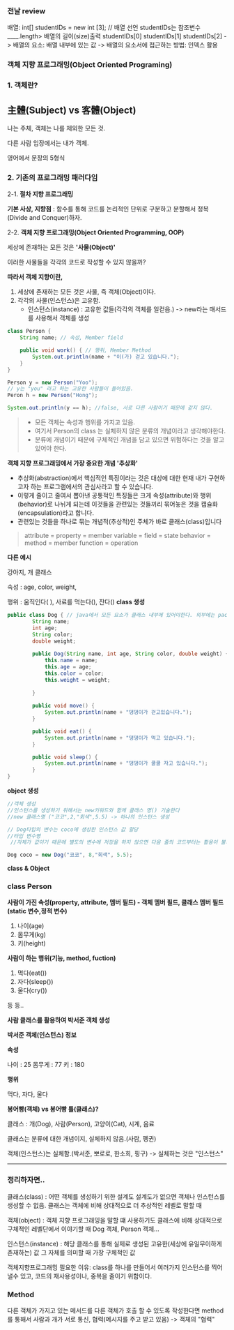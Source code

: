 ### 전날 review

배열: 
int[] studentIDs = new int [3]; // 배열 선언 studentIDs는 참조변수
____.length> 배열의 길이(size)출력
studentIDs[0]
studentIDs[1]
studentIDs[2]
-> 배열의 요소: 배열 내부에 있는 값
-> 배열의 요소서에 접근하는 방법: 인덱스 활용

### 객체 지향 프로그래밍(Object Oriented Programing)

### 1. 객체란?

## 主體(Subject) vs **客體(Object)**

나는 주체, 객체는 나를 제외한 모든 것.

다른 사람 입장에서는 내가 객체.

영어에서 문장의 5형식

### 2. 기존의 프로그래밍 패러다임

2-1. **절차 지향 프로그래밍**

**기본 사상, 지향점** : 함수를 통해 코드를 논리적인 단위로 구분하고 분할해서 정복(Divide and Conquer)하자.

2-2. **객체 지향 프로그래밍(Object Oriented Programming, OOP)**

세상에 존재하는 모든 것은 **'사물(Object)'**

이러한 사물들을 각각의 코드로 작성할 수 있지 않을까?


**따라서 객체 지향이란,**

1. 세상에 존재하는 모든 것은 사물, 즉 객체(Object)이다.
2. 각각의 사물(인스턴스)은 고유함.
   - 인스턴스(instance) : 고유한 값들(각각의 객체를 일컫음.) -> new라는 매서드를 사용해서 객체를 생성

```java
class Person {
	String name; // 속성, Member field

	public void work() { // 행위, Member Method
		System.out.println(name + "이(가) 걷고 있습니다.");
	}
}

Person y = new Person("Yoo");
// y는 "you" 라고 하는 고유한 사람들이 들어있음.
Peron h = new Person("Hong");

System.out.println(y == h); //false, 서로 다른 사람이기 때문에 같지 않다.
```
> - 모든 객체는 속성과 행위를 가지고 있음.
> - 여기서 Person의 class 는 실체하지 않은 분류의 개념이라고 생각해야한다.
> - 분류에 개념이기 때문에 구체적인 개념을 담고 있으면 위험하다는 것을 알고있어야 한다.

**객체 지향 프로그래밍에서 가장 중요한 개념 '추상화'**

- 추상화(abstraction)에서 핵심적인 특징이라는 것은 대상에 대한 현재 내가 구현하고자 하는 프로그램에서의 관심사라고 할 수 있습니다.  
- 이렇게 줄이고 줄여서 뽑아낸 공통적인 특징들은 크게 속성(attribute)와 행위(behavior)로 나뉘게 되는데 이것들을 관련있는 것들끼리 묶어놓은 것을 캡슐화(encapsulation)라고 합니다. 
- 관련있는 것들을 하나로 묶는 개념적(추상적)인 주체가 바로 클래스(class)입니다

> attribute = property = member variable = field = state
> behavior = method = member function = operation

**다른 예시**

강아지, 개 클래스

속성 : age, color, weight, 

행위 : 움직인다( ), 사료를 먹는다(), 잔다()
**class 생성**
```java
public class Dog { // java에서 모든 요소가 클래스 내부에 있어야한다. 외부에는 package선언과 import 문장외에 아무것도 선언하지 않습니다.
	    String name;
	    int age;
	    String color;
	    double weight;
	    
	    public Dog(String name, int age, String color, double weight) {
			this.name = name;
			this.age = age;
			this.color = color;
			this.weight = weight;
			
		}
	    
	    public void move() {
	        System.out.println(name + "댕댕이가 걷고있습니다.");
	    }

	    public void eat() {
	        System.out.println(name + "댕댕이가 먹고 있습니다.");
	    }

	    public void sleep() {
	        System.out.println(name + "댕댕이가 쿨쿨 자고 있습니다.");
	    }
}
```
**object 생성**
```java
//객체 생성
//인스턴스를 생성하기 위해서는 new키워드와 함께 클래스 명() 기술한다
//new 클래스명 ("코코",2,"회색",5.5) -> 하나의 인스턴스 생성

// Dog타입의 변수는 coco에 생성한 인스턴스 값 할당
//타입 변수명
 //자체가 값이기 때문에 별도의 변수에 저장을 하지 않으면 다음 줄의 코드부터는 활용이 불가능

Dog coco = new Dog("코코", 8,"회색", 5.5);
```

**class & Object**
### **class Person**

**사람이 가진 속성(property, attribute, 멤버 필드) - 객체 멤버 필드, 클래스 멤버 필드(static 변수,정적 변수)**



1. 나이(age)
1. 몸무게(kg)
1. 키(height)

**사람이 하는 행위(기능, method, fuction)**

1. 먹다(eat())
1. 자다(sleep())
1. 울다(cry())

등 등..

**사람 클래스를 활용하여 박서준 객체 생성**

**박서준 객체(인스턴스) 정보**

**속성**

나이 : 25
몸무게 : 77
키 : 180

**행위** 

먹다, 자다, 울다

**붕어빵(객체) vs 붕어빵 틀(클래스)?**

클래스 : 개(Dog), 사람(Person), 고양이(Cat), 시계, 음료

클래스는 분류에 대한 개념이지, 실체하지 않음.(사람, 펭귄)

객체(인스턴스)는 실체함.(박서준, 뽀로로, 한소희, 핑구)
-> 실체하는 것은 "인스턴스"

---

### 정리하자면..

클래스(class) : 어떤 객체를 생성하기 위한 설계도 설계도가 없으면 객체나 인스턴스를 생성할 수 없음. 클래스는 객체에 비해 상대적으로 더 추상적인 레벨로 말할 때

객체(object) : 객체 지향 프로그래밍을 말할 떄 사용하기도 클래스에 비해 상대적으로 구체적인 레벨단에서 이야기할 때
Dog 객체, Person 객체...

인스턴스(instance) : 해당 클래스를 통해 실제로 생성된 고유한(세상에 유일무이하게 존재하는) 값 그 자체를 의미할 때
가장 구체적인 값

객체지향프로그래밍 필요한 이유: class를 하나를 만들어서 여러가지 인스턴스를 찍어낼수 있고, 코드의 재사용성이나, 중복을 줄이기 위함이다.

### Method
다른 객체가 가지고 있는 메서드를 다른 객체가 호출 할 수 있도록 작성한다면 method를 통해서 사람과 개가 서로 통신, 협력(메시지를 주고 받고 있음) -> 객체의 "협력"



